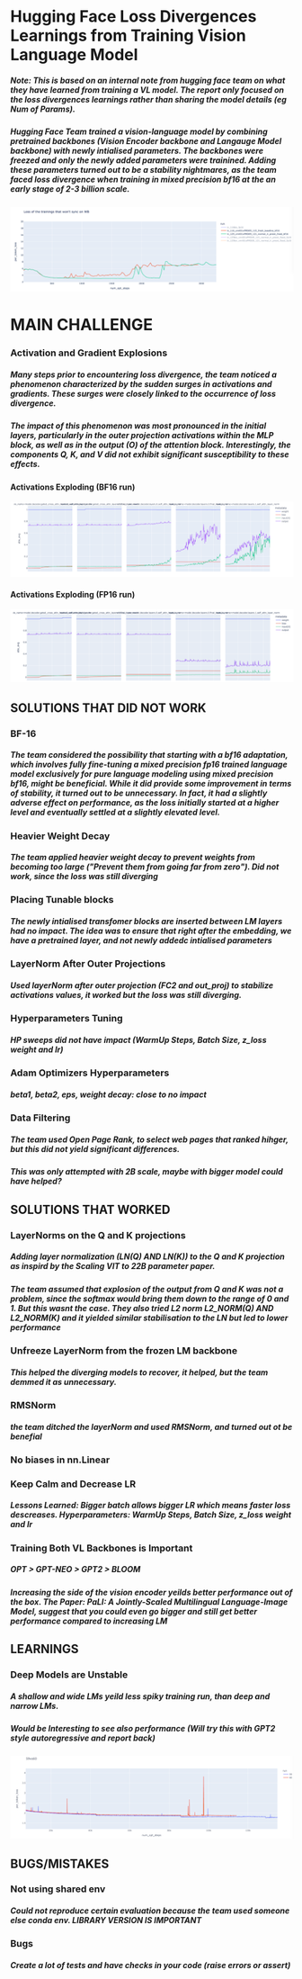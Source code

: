 # Hugging Face Loss Divergences Learnings from Training Vision Language Model

##### Note: This is based on an internal note from hugging face team on what they have learned from training a VL model. The report only focused on the loss divergences learnings rather than sharing the model details (eg Num of Params).  

##### Hugging Face Team trained a vision-language model by combining pretrained backbones (Vision Encoder backbone and  Langauge Model backbone) with newly intialised parameters. The backbones were freezed and only the newly added parameters were trainined. Adding these parameters turned out to be a stability nightmares, as the team faced loss divergence when training in mixed precision bf16 at the an early stage of 2-3 billion scale. 


![Alt text](../assets/hugging_face_loss_divergence.png)

# MAIN CHALLENGE

### Activation and Gradient Explosions 

##### Many steps prior to encountering loss divergence, the team noticed a phenomenon characterized by the sudden surges in activations and gradients. These surges were closely linked to the occurrence of loss divergence. 

##### The impact of this phenomenon was most pronounced in the initial layers, particularly in the outer projection activations within the MLP block, as well as in the output (O) of the attention block. Interestingly, the components Q, K, and V did not exhibit significant susceptibility to these effects.

#### Activations Exploding (BF16 run)
![Alt text](../assets/BF16.png)

#### Activations Exploding (FP16 run)
![Alt text](../assets/FP16.png)

## SOLUTIONS THAT DID NOT WORK

### BF-16
##### The team considered the possibility that starting with a bf16 adaptation, which involves fully fine-tuning a mixed precision fp16 trained language model exclusively for pure language modeling using mixed precision bf16, might be beneficial. While it did provide some improvement in terms of stability, it turned out to be unnecessary. In fact, it had a slightly adverse effect on performance, as the loss initially started at a higher level and eventually settled at a slightly elevated level.


### Heavier Weight Decay
##### The team applied heavier weight decay to prevent weights from becoming too large ("Prevent them from going far from zero"). Did not work, since the loss was still diverging

### Placing Tunable blocks
##### The newly intialised transfomer blocks are inserted between LM layers had no impact. The idea was to ensure that right after the embedding, we have a pretrained layer, and not newly addedc intialised parameters 

### LayerNorm After Outer Projections
##### Used layerNorm after outer projection (FC2 and out_proj) to stabilize activations values, it worked but the loss was still diverging.

### Hyperparameters Tuning
##### HP sweeps did not have impact (WarmUp Steps, Batch Size, z_loss weight and lr)

### Adam Optimizers Hyperparameters
##### beta1, beta2, eps, weight decay: close to no impact 

### Data Filtering
##### The team used Open Page Rank, to select web pages that ranked hihger, but this did not yield significant differences. 
##### This was only attempted with 2B scale, maybe with bigger model could have helped?


## SOLUTIONS THAT WORKED 

### LayerNorms on the Q and K projections
##### Adding layer normalization (LN(Q) AND LN(K)) to the Q and K projection as inspird by the Scaling VIT to 22B parameter paper. 
##### The team assumed that explosion of the output from Q and K was not a problem, since the softmax would bring them down to the range of 0 and 1. But this wasnt the case. They also tried L2 norm L2_NORM(Q) AND L2_NORM(K) and it yielded similar stabilisation to the LN but led to lower performance

### Unfreeze LayerNorm from the frozen LM backbone 
##### This helped the diverging models to recover, it helped, but the team demmed it as unnecessary. 

### RMSNorm
##### the team ditched the layerNorm and used RMSNorm, and turned out ot be benefial

### No biases in nn.Linear

### Keep Calm and Decrease LR
##### Lessons Learned: Bigger batch allows bigger LR which means faster loss descreases. Hyperparameters: WarmUp Steps, Batch Size, z_loss weight and lr

### Training Both VL Backbones is Important
##### OPT > GPT-NEO > GPT2 > BLOOM
##### Increasing the side of the vision encoder yeilds better performance out of the box. The Paper: PaLI: A Jointly-Scaled Multilingual Language-Image Model, suggest that you could even go bigger and still get better performance compared to increasing LM


## LEARNINGS

### Deep Models are Unstable
##### A shallow and wide LMs yeild less spiky training run, than deep and narrow  LMs. 
##### Would be Interesting to see also performance (Will try this with GPT2 style autoregressive and report back)
![Alt text](../assets/deep_narrow.png)

## BUGS/MISTAKES

### Not using shared env
##### Could not reproduce certain evaluation because the team used someone else conda env. LIBRARY VERSION IS IMPORTANT 

### Bugs
##### Create a lot of tests and have checks in your code (raise errors or assert)







